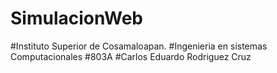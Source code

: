 # SimulacionWeb
#Instituto Superior de Cosamaloapan.
#Ingenieria en sistemas Computacionales
#803A
#Carlos Eduardo Rodriguez Cruz
